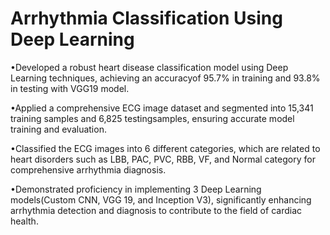 # Arrhythmia Classification Using Deep Learning

•Developed a robust heart disease classification model using Deep Learning techniques, achieving an accuracyof 95.7% in training and 93.8% in testing with VGG19 model.

•Applied a comprehensive ECG image dataset and segmented into 15,341 training samples and 6,825 testingsamples, ensuring accurate model training and evaluation.

 •Classified the ECG images into 6 different categories, which are related to heart disorders such as LBB, PAC, PVC, RBB, VF, and Normal category for comprehensive arrhythmia diagnosis.

•Demonstrated proficiency in implementing 3 Deep Learning models(Custom CNN, VGG 19, and Inception V3), significantly enhancing arrhythmia detection and diagnosis to contribute to the field of cardiac health.

